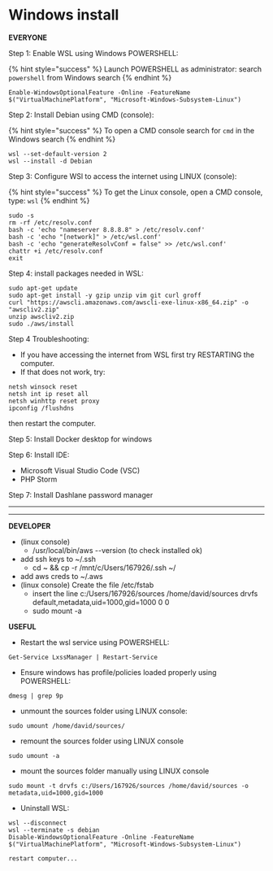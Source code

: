 # Windows install



**EVERYONE**

Step 1: Enable WSL using Windows POWERSHELL:

{% hint style="success" %}
Launch POWERSHELL as administrator: search `powershell` from Windows search
{% endhint %}

```
Enable-WindowsOptionalFeature -Online -FeatureName $("VirtualMachinePlatform", "Microsoft-Windows-Subsystem-Linux")
```

Step 2: Install Debian using CMD (console):

{% hint style="success" %}
To open a CMD console search for `cmd` in the Windows search
{% endhint %}

```
wsl --set-default-version 2
wsl --install -d Debian
```

Step 3: Configure WSl to access the internet using LINUX (console):

{% hint style="success" %}
To get the Linux console, open a CMD console, type: `wsl`
{% endhint %}

```
sudo -s
rm -rf /etc/resolv.conf
bash -c 'echo "nameserver 8.8.8.8" > /etc/resolv.conf'
bash -c 'echo "[network]" > /etc/wsl.conf'
bash -c 'echo "generateResolvConf = false" >> /etc/wsl.conf'
chattr +i /etc/resolv.conf
exit
```

Step 4: install packages needed in WSL:

```
sudo apt-get update
sudo apt-get install -y gzip unzip vim git curl groff
curl "https://awscli.amazonaws.com/awscli-exe-linux-x86_64.zip" -o "awscliv2.zip"
unzip awscliv2.zip
sudo ./aws/install
```

Step 4 Troubleshooting:

* If you have accessing the internet from WSL first try RESTARTING the computer.
* If that does not work, try:

```
netsh winsock reset 
netsh int ip reset all
netsh winhttp reset proxy
ipconfig /flushdns
```

then restart the computer.

Step 5: Install Docker desktop for windows

Step 6: Install IDE:

* Microsoft Visual Studio Code (VSC)
* PHP Storm

Step 7: Install Dashlane password manager

****

****

**DEVELOPER**

* (linux console)
  * /usr/local/bin/aws --version (to check installed ok)
* add ssh keys to \~/.ssh
  * cd \~ && cp -r /mnt/c/Users/167926/.ssh \~/
* add aws creds to \~/.aws
* (linux console) Create the file /etc/fstab
  * insert the line c:/Users/167926/sources /home/david/sources drvfs default,metadata,uid=1000,gid=1000 0 0
  * sudo mount -a

**USEFUL**

* Restart the wsl service using POWERSHELL:&#x20;

```
Get-Service LxssManager | Restart-Service
```

* Ensure windows has profile/policies loaded properly using POWERSHELL:&#x20;

```
dmesg | grep 9p
```

* unmount the sources folder using LINUX console:

```
sudo umount /home/david/sources/
```

* remount the sources folder using LINUX console

```
sudo umount -a
```

* mount the sources folder manually using LINUX console&#x20;

```
sudo mount -t drvfs c:/Users/167926/sources /home/david/sources -o metadata,uid=1000,gid=1000
```

* Uninstall WSL:

```
wsl --disconnect
wsl --terminate -s debian
Disable-WindowsOptionalFeature -Online -FeatureName $("VirtualMachinePlatform", "Microsoft-Windows-Subsystem-Linux")

restart computer...
```



